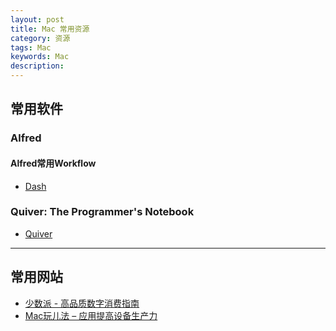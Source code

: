```yaml
---
layout: post
title: Mac 常用资源
category: 资源
tags: Mac
keywords: Mac
description:
---
```

## 常用软件

### Alfred

#### Alfred常用Workflow

* [Dash](http://kapeli.com/dash)

### Quiver: The Programmer's Notebook

* [Quiver](https://itunes.apple.com/us/app/quiver-programmers-notebook/id866773894?mt=12)

---

## 常用网站

* [少数派 - 高品质数字消费指南](http://sspai.com/tag/Mac)
* [Mac玩儿法 – 应用提高设备生产力](http://www.waerfa.com/) 

